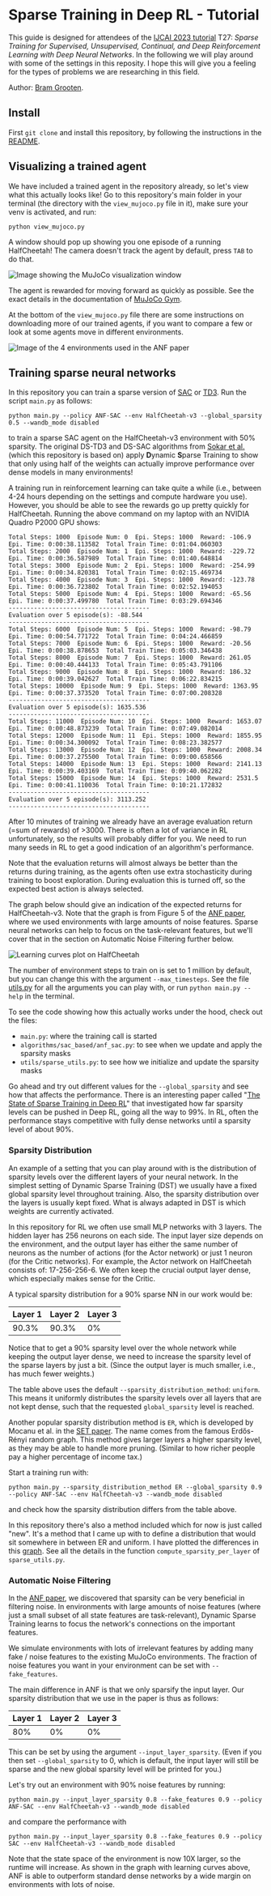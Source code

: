 
# Sparse Training in Deep RL - Tutorial

This guide is designed for attendees of the [IJCAI 2023 tutorial](https://ijcai-23.org/tutorials/) 
T27: _Sparse Training for Supervised, Unsupervised, Continual, and Deep Reinforcement Learning with Deep Neural Networks_. 
In the following we will play around with some of the settings in this reposity. 
I hope this will give you a feeling for the types of problems we are researching in this field.

Author: [Bram Grooten](https://www.bramgrooten.nl/).

## Install

First `git clone` and install this repository, 
by following the instructions in 
the [README](https://github.com/bramgrooten/automatic-noise-filtering/blob/main/README.md).


## Visualizing a trained agent

We have included a trained agent in the repository already, 
so let's view what this actually looks like! 
Go to this repository's main folder in your terminal 
(the directory with the `view_mujoco.py` file in it), 
make sure your venv is activated, and run:

```
python view_mujoco.py
```

A window should pop up showing you one episode of a running HalfCheetah! 
The camera doesn't track the agent by default, press `TAB` to do that.

![Image showing the MuJoCo visualization window](figures/mujoco_visual_halfcheetah.png)

The agent is rewarded for moving forward as quickly as possible. See the exact details in the documentation of [MuJoCo Gym](https://gymnasium.farama.org/environments/mujoco/half_cheetah/).

At the bottom of the `view_mujoco.py` file there are some instructions on downloading more of our trained agents, 
if you want to compare a few or look at some agents move in different environments.

![Image of the 4 environments used in the ANF paper](figures/mujoco_gym_4envs_captions.png)



## Training sparse neural networks

In this repository you can train a sparse version of [SAC](https://arxiv.org/abs/1801.01290) or [TD3](https://arxiv.org/abs/1802.09477).
Run the script `main.py` as follows:

```
python main.py --policy ANF-SAC --env HalfCheetah-v3 --global_sparsity 0.5 --wandb_mode disabled
```

to train a sparse SAC agent on the HalfCheetah-v3 environment with 50% sparsity. 
The original DS-TD3 and DS-SAC algorithms from [Sokar et al.](https://arxiv.org/abs/2106.04217) (which this repository is based on)
apply **D**ynamic **S**parse Training to show that only using half of the weights 
can actually improve performance over dense models in many environments! 

A training run in reinforcement learning can take quite a while 
(i.e., between 4-24 hours depending on the settings and compute hardware you use).
However, you should be able to see the rewards go up pretty quickly for HalfCheetah. 
Running the above command on my laptop with an NVIDIA Quadro P2000 GPU shows:

```
Total Steps: 1000  Episode Num: 0  Epi. Steps: 1000  Reward: -106.9  Epi. Time: 0:00:38.113582  Total Train Time: 0:01:04.060303
Total Steps: 2000  Episode Num: 1  Epi. Steps: 1000  Reward: -229.72  Epi. Time: 0:00:36.587989  Total Train Time: 0:01:40.648814
Total Steps: 3000  Episode Num: 2  Epi. Steps: 1000  Reward: -254.99  Epi. Time: 0:00:34.820381  Total Train Time: 0:02:15.469734
Total Steps: 4000  Episode Num: 3  Epi. Steps: 1000  Reward: -123.78  Epi. Time: 0:00:36.723802  Total Train Time: 0:02:52.194053
Total Steps: 5000  Episode Num: 4  Epi. Steps: 1000  Reward: -65.56  Epi. Time: 0:00:37.499780  Total Train Time: 0:03:29.694346
---------------------------------------
Evaluation over 5 episode(s): -88.544
---------------------------------------
Total Steps: 6000  Episode Num: 5  Epi. Steps: 1000  Reward: -98.79  Epi. Time: 0:00:54.771722  Total Train Time: 0:04:24.466859
Total Steps: 7000  Episode Num: 6  Epi. Steps: 1000  Reward: -20.56  Epi. Time: 0:00:38.878653  Total Train Time: 0:05:03.346438
Total Steps: 8000  Episode Num: 7  Epi. Steps: 1000  Reward: 261.05  Epi. Time: 0:00:40.444133  Total Train Time: 0:05:43.791106
Total Steps: 9000  Episode Num: 8  Epi. Steps: 1000  Reward: 186.32  Epi. Time: 0:00:39.042627  Total Train Time: 0:06:22.834215
Total Steps: 10000  Episode Num: 9  Epi. Steps: 1000  Reward: 1363.95  Epi. Time: 0:00:37.373520  Total Train Time: 0:07:00.208328
---------------------------------------
Evaluation over 5 episode(s): 1635.536
---------------------------------------
Total Steps: 11000  Episode Num: 10  Epi. Steps: 1000  Reward: 1653.07  Epi. Time: 0:00:48.873239  Total Train Time: 0:07:49.082014
Total Steps: 12000  Episode Num: 11  Epi. Steps: 1000  Reward: 1855.95  Epi. Time: 0:00:34.300092  Total Train Time: 0:08:23.382577
Total Steps: 13000  Episode Num: 12  Epi. Steps: 1000  Reward: 2008.34  Epi. Time: 0:00:37.275500  Total Train Time: 0:09:00.658566
Total Steps: 14000  Episode Num: 13  Epi. Steps: 1000  Reward: 2141.13  Epi. Time: 0:00:39.403169  Total Train Time: 0:09:40.062282
Total Steps: 15000  Episode Num: 14  Epi. Steps: 1000  Reward: 2531.5  Epi. Time: 0:00:41.110036  Total Train Time: 0:10:21.172832
---------------------------------------
Evaluation over 5 episode(s): 3113.252
---------------------------------------
```

After 10 minutes of training we already have an average evaluation return (=sum of rewards) of >3000. 
There is often a lot of variance in RL unfortunately, so the results will probably differ for you. 
We need to run many seeds in RL to get a good indication of an algorithm's performance.

Note that the evaluation returns will almost always be better than the returns during training, 
as the agents often use extra stochasticity during training to boost exploration. 
During evaluation this is turned off, so the expected best action is always selected.

The graph below should give an indication of the expected returns for HalfCheetah-v3. 
Note that the graph is from Figure 5 of the [ANF paper](https://arxiv.org/abs/2302.06548), 
where we used environments with large amounts of noise features. 
Sparse neural networks can help to focus on the task-relevant features, 
but we'll cover that in the section on Automatic Noise Filtering further below.

![Learning curves plot on HalfCheetah](figures/learning_curves_halfcheetah_nf98.png)


The number of environment steps to train on is set to 1 million by default, 
but you can change this with the argument `--max_timesteps`. 
See the file [utils.py](https://github.com/bramgrooten/automatic-noise-filtering/blob/main/utils/utils.py) 
for all the arguments you can play with, or run `python main.py --help` in the terminal.

To see the code showing how this actually works under the hood, check out the files:
- `main.py`: where the training call is started
- `algorithms/sac_based/anf_sac.py`: to see when we update and apply the sparsity masks
- `utils/sparse_utils.py`: to see how we initialize and update the sparsity masks


Go ahead and try out different values for the `--global_sparsity` and see how that affects the performance. 
There is an interesting paper called "[The State of Sparse Training in Deep RL](https://arxiv.org/abs/2206.10369)" 
that investigated how far sparsity levels can be pushed in Deep RL, 
going all the way to 99%. 
In RL, often the performance stays competitive with fully dense networks until a sparsity level of about 90%.



### Sparsity Distribution

An example of a setting that you can play around with is the 
distribution of sparsity levels over the different layers of your neural network. 
In the simplest setting of Dynamic Sparse Training (DST) we usually have 
a fixed global sparsity level throughout training. 
Also, the sparsity distribution over the layers is usually kept fixed. 
What is always adapted in DST is which weights are currently activated. 

In this repository for RL we often use small MLP networks with 3 layers. 
The hidden layer has 256 neurons on each side. The input layer size depends on the environment, 
and the output layer has either the same number of neurons as the number of actions 
(for the Actor network) or just 1 neuron (for the Critic networks). 
For example, the Actor network on HalfCheetah consists of: 17-256-256-6.
We often keep the crucial output layer dense, which especially makes sense for the Critic.

A typical sparsity distribution for a 90% sparse NN in our work would be:

| Layer 1 | Layer 2 | Layer 3 | 
|---------|---------|---------| 
| 90.3%   | 90.3%   | 0%      |


Notice that to get a 90% sparsity level over the whole network while keeping the output layer dense, 
we need to increase the sparsity level of the sparse layers by just a bit. 
(Since the output layer is much smaller, i.e., has much fewer weights.)

The table above uses the default `--sparsity_distribution_method`: `uniform`. 
This means it uniformly distributes the sparsity levels over all layers that are not kept dense, 
such that the requested `global_sparsity` level is reached.

Another popular sparsity distribution method is `ER`, which is developed by Mocanu et al. 
in the [SET paper](https://www.nature.com/articles/s41467-018-04316-3). 
The name comes from the famous Erdős-Rényi random graph.
This method gives larger layers a higher sparsity level, as they may be able to handle more pruning.
(Similar to how richer people pay a higher percentage of income tax.)

Start a training run with:
```
python main.py --sparsity_distribution_method ER --global_sparsity 0.9 --policy ANF-SAC --env HalfCheetah-v3 --wandb_mode disabled
```
and check how the sparsity distribution differs from the table above.

In this repository there's also a method included which for now is just called "new". 
It's a method that I came up with to define a distribution that would sit 
somewhere in between ER and uniform. 
I have plotted the differences in this [graph](https://www.desmos.com/calculator/yuvwypolsm).
See all the details in the function `compute_sparsity_per_layer` of `sparse_utils.py`.


### Automatic Noise Filtering

In the [ANF paper](https://arxiv.org/abs/2302.06548), 
we discovered that sparsity can be very beneficial in filtering noise.
In environments with large amounts of noise features 
(where just a small subset of all state features are task-relevant), 
Dynamic Sparse Training learns to focus the network's connections on the important features.

We simulate environments with lots of irrelevant features 
by adding many fake / noise features to the existing MuJoCo environments. 
The fraction of noise features you want in your environment can be set with `--fake_features`.

The main difference in ANF is that we only sparsify the input layer. 
Our sparsity distribution that we use in the paper is thus as follows:

| Layer 1 | Layer 2 | Layer 3 | 
|---------|---------|---------| 
| 80%     | 0%      | 0%      |

This can be set by using the argument `--input_layer_sparsity`. (Even if you then set `--global_sparsity` to 0, which is default, 
the input layer will still be sparse and the new global sparsity level will be printed for you.)

Let's try out an environment with 90% noise features by running:

```
python main.py --input_layer_sparsity 0.8 --fake_features 0.9 --policy ANF-SAC --env HalfCheetah-v3 --wandb_mode disabled
```
and compare the performance with
```
python main.py --input_layer_sparsity 0.8 --fake_features 0.9 --policy SAC --env HalfCheetah-v3 --wandb_mode disabled
```

Note that the state space of the environment is now 10X larger, so the runtime will increase. 
As shown in the graph with learning curves above, 
ANF is able to outperform standard dense networks by a wide margin on environments with lots of noise.






